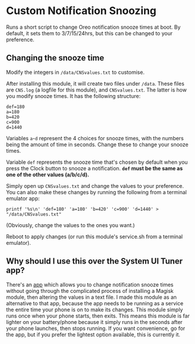 # Custom Notification Snoozing

Runs a short script to change Oreo notification snooze times at boot. By default, it sets them to 3/7/15/24hrs, but this can be changed to your preference.

## Changing the snooze time
Modify the integers in `/data/CNSvalues.txt` to customise.

After installing this module, it will create two files under `/data`. These files are `CNS.log` (a logfile for this module), and `CNSvalues.txt`. The latter is how you modify snooze times. It has the following structure:

    def=180
    a=180
    b=420
    c=900
    d=1440

Variables `a`-`d` represent the 4 choices for snooze times, with the numbers being the amount of time in seconds. Change these to change your snooze times. 

Variable `def` represents the snooze time that's chosen by default when you press the Clock button to snooze a notification. **`def` must be the same as one of the other values (a/b/c/d).** 

Simply open up `CNSvalues.txt` and change the values to your preference.
You can also make these changes by running the following from a terminal emulator app:

`printf '%s\n' 'def=180' 'a=180' 'b=420' 'c=900' 'd=1440' > "/data/CNSvalues.txt"`

(Obviously, change the values to the ones you want.)

Reboot to apply changes (or run this module's service.sh from a terminal emulator).

## Why should I use this over the System UI Tuner app?
There's an [app](https://play.google.com/store/apps/details?id=com.zacharee1.systemuituner&hl=en) which allows you to change notification snooze times without going through the complicated process of installing a Magisk module, then altering the values in a text file. I made this module as an alternative to that app, because the app needs to be running as a service the entire time your phone is on to make its changes. This module simply runs once when your phone starts, then exits. This means this module is far lighter on your battery/phone because it simply runs in the seconds after your phone launches, then stops running. If you want convenience, go for the app, but if you prefer the lightest option available, this is currently it.
